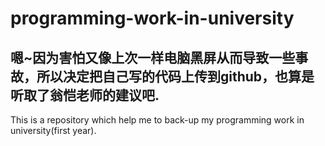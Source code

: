 # programming-work-in-university
## 嗯~因为害怕又像上次一样电脑黑屏从而导致一些事故，所以决定把自己写的代码上传到github，也算是听取了翁恺老师的建议吧.

This is a repository which help me to back-up my programming work in university(first year).
